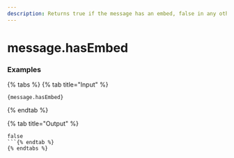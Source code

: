 ```yaml
---
description: Returns true if the message has an embed, false in any other circumstance.
---
```


# message.hasEmbed <message id> <message channel>

### Examples

{% tabs %}
{% tab title="Input" %}
```text
{message.hasEmbed}
```
{% endtab %}

{% tab title="Output" %}
```text
false
```{% endtab %}
{% endtabs %}